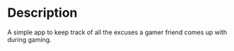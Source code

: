 # Description
A simple app to keep track of all the excuses a gamer friend comes up with during gaming.